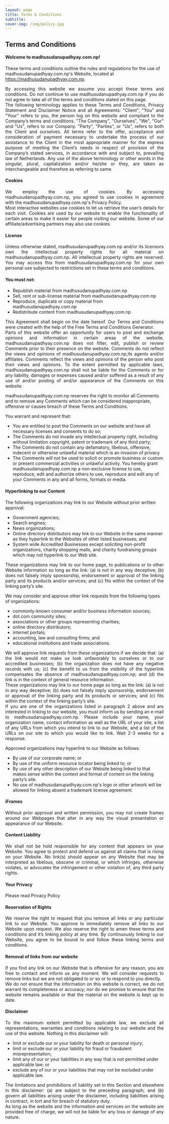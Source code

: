 ```yaml
---
layout: page
title: Terms & Conditions
subtitle: 
cover-img: /img/policy.jpg
---
```



## Terms and Conditions
#### Welcome to madhusudanupadhyay.com.np!

These terms and conditions outline the rules and regulations for the use of madhusudanupadhyay.com.np's Website, located at https://madhusudanupadhyay.com.np.

<div align="Justify">By accessing this website we assume you accept these terms and conditions. Do not continue to use madhusudanupadhyay.com.np if you do not agree to take all of the terms and conditions stated on this page.</div>

<div align="Justify"> The following terminology applies to these Terms and Conditions, Privacy Statement and Disclaimer Notice and all Agreements: "Client", "You" and "Your" refers to you, the person log on this website and compliant to the Company’s terms and conditions. "The Company", "Ourselves", "We", "Our" and "Us", refers to our Company. "Party", "Parties", or "Us", refers to both the Client and ourselves. All terms refer to the offer, acceptance and consideration of payment necessary to undertake the process of our assistance to the Client in the most appropriate manner for the express purpose of meeting the Client’s needs in respect of provision of the Company’s stated services, in accordance with and subject to, prevailing law of Netherlands. Any use of the above terminology or other words in the singular, plural, capitalization and/or he/she or they, are taken as interchangeable and therefore as referring to same.</div>

#### Cookies
<div align="Justify"> We employ the use of cookies. By accessing madhusudanupadhyay.com.np, you agreed to use cookies in agreement with the madhusudanupadhyay.com.np's Privacy Policy.</div>

<div align="Justify"> Most interactive websites use cookies to let us retrieve the user’s details for each visit. Cookies are used by our website to enable the functionality of certain areas to make it easier for people visiting our website. Some of our affiliate/advertising partners may also use cookies.</div>

#### License
<div align="Justify">Unless otherwise stated, madhusudanupadhyay.com.np and/or its licensors own the intellectual property rights for all material on madhusudanupadhyay.com.np. All intellectual property rights are reserved. You may access this from madhusudanupadhyay.com.np for your own personal use subjected to restrictions set in these terms and conditions.</div>

#### You must not:

- Republish material from madhusudanupadhyay.com.np
- Sell, rent or sub-license material from madhusudanupadhyay.com.np
- Reproduce, duplicate or copy material from madhusudanupadhyay.com.np
- Redistribute content from madhusudanupadhyay.com.np
<div align="Justify">This Agreement shall begin on the date hereof. Our Terms and Conditions were created with the help of the Free Terms and Conditions Generator.</div>

<div align="Justify"> Parts of this website offer an opportunity for users to post and exchange opinions and information in certain areas of the website. madhusudanupadhyay.com.np does not filter, edit, publish or review Comments prior to their presence on the website. Comments do not reflect the views and opinions of madhusudanupadhyay.com.np,its agents and/or affiliates. Comments reflect the views and opinions of the person who post their views and opinions. To the extent permitted by applicable laws, madhusudanupadhyay.com.np shall not be liable for the Comments or for any liability, damages or expenses caused and/or suffered as a result of any use of and/or posting of and/or appearance of the Comments on this website. </div>

madhusudanupadhyay.com.np reserves the right to monitor all Comments and to remove any Comments which can be considered inappropriate, offensive or causes breach of these Terms and Conditions.

You warrant and represent that:

- You are entitled to post the Comments on our website and have all necessary licenses and consents to do so;
- The Comments do not invade any intellectual property right, including without limitation copyright, patent or trademark of any third party;
- The Comments do not contain any defamatory, libelous, offensive, indecent or otherwise unlawful material which is an invasion of privacy
- The Comments will not be used to solicit or promote business or custom or present commercial activities or unlawful activity.
You hereby grant madhusudanupadhyay.com.np a non-exclusive license to use, reproduce, edit and authorize others to use, reproduce and edit any of your Comments in any and all forms, formats or media.

#### Hyperlinking to our Content
The following organizations may link to our Website without prior written approval:

- Government agencies;
- Search engines;
- News organizations;
- Online directory distributors may link to our Website in the same manner as they hyperlink to the Websites of other listed businesses; and
- System wide Accredited Businesses except soliciting non-profit organizations, charity shopping malls, and charity fundraising groups which may not hyperlink to our Web site.

<div align="Justify">These organizations may link to our home page, to publications or to other Website information so long as the link: (a) is not in any way deceptive; (b) does not falsely imply sponsorship, endorsement or approval of the linking party and its products and/or services; and (c) fits within the context of the linking party’s site.</div>

We may consider and approve other link requests from the following types of organizations:

- commonly-known consumer and/or business information sources;
- dot.com community sites;
- associations or other groups representing charities;
- online directory distributors;
- internet portals;
- accounting, law and consulting firms; and
- educational institutions and trade associations.

<div align="Justify">We will approve link requests from these organizations if we decide that: (a) the link would not make us look unfavorably to ourselves or to our accredited businesses; (b) the organization does not have any negative records with us; (c) the benefit to us from the visibility of the hyperlink compensates the absence of madhusudanupadhyay.com.np; and (d) the link is in the context of general resource information.</div>

<div align="Justify">These organizations may link to our home page so long as the link: (a) is not in any way deceptive; (b) does not falsely imply sponsorship, endorsement or approval of the linking party and its products or services; and (c) fits within the context of the linking party’s site.</div>

<div align="Justify">If you are one of the organizations listed in paragraph 2 above and are interested in linking to our website, you must inform us by sending an e-mail to madhusudanupadhyay.com.np. Please include your name, your organization name, contact information as well as the URL of your site, a list of any URLs from which you intend to link to our Website, and a list of the URLs on our site to which you would like to link. Wait 2-3 weeks for a response.</div>

Approved organizations may hyperlink to our Website as follows:

- By use of our corporate name; or
- By use of the uniform resource locator being linked to; or
- By use of any other description of our Website being linked to that makes sense within the context and format of content on the linking party’s site.
- No use of madhusudanupadhyay.com.np's logo or other artwork will be allowed for linking absent a trademark license agreement.

#### iFrames
<div align="Justify"> Without prior approval and written permission, you may not create frames around our Webpages that alter in any way the visual presentation or appearance of our Website.</div>

#### Content Liability
<div align="Justify">We shall not be hold responsible for any content that appears on your Website. You agree to protect and defend us against all claims that is rising on your Website. No link(s) should appear on any Website that may be interpreted as libelous, obscene or criminal, or which infringes, otherwise violates, or advocates the infringement or other violation of, any third party rights.</div>

#### Your Privacy
Please read Privacy Policy

#### Reservation of Rights
<div align="Justify">We reserve the right to request that you remove all links or any particular link to our Website. You approve to immediately remove all links to our Website upon request. We also reserve the right to amen these terms and conditions and it’s linking policy at any time. By continuously linking to our Website, you agree to be bound to and follow these linking terms and conditions.</div>

#### Removal of links from our website
<div align="Justify">If you find any link on our Website that is offensive for any reason, you are free to contact and inform us any moment. We will consider requests to remove links but we are not obligated to or so or to respond to you directly.</div>

<div align="Justify">We do not ensure that the information on this website is correct, we do not warrant its completeness or accuracy; nor do we promise to ensure that the website remains available or that the material on the website is kept up to date.</div>

#### Disclaimer
<div align="Justify">To the maximum extent permitted by applicable law, we exclude all representations, warranties and conditions relating to our website and the use of this website. Nothing in this disclaimer will: </div>

- limit or exclude our or your liability for death or personal injury;
- limit or exclude our or your liability for fraud or fraudulent misrepresentation;
- limit any of our or your liabilities in any way that is not permitted under applicable law; or
- exclude any of our or your liabilities that may not be excluded under applicable law.
<div align="Justify">The limitations and prohibitions of liability set in this Section and elsewhere in this disclaimer: (a) are subject to the preceding paragraph; and (b) govern all liabilities arising under the disclaimer, including liabilities arising in contract, in tort and for breach of statutory duty.</div>

<div align="Justify"> As long as the website and the information and services on the website are provided free of charge, we will not be liable for any loss or damage of any nature. </div>